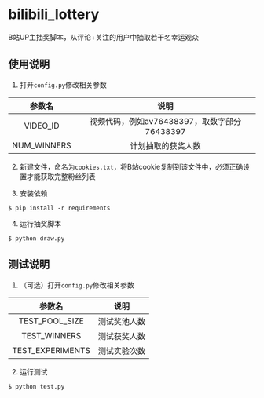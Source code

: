# bilibili_lottery

B站UP主抽奖脚本，从评论+关注的用户中抽取若干名幸运观众

## 使用说明

1. 打开`config.py`修改相关参数

|参数名|说明|
|:-:|:-:|
|VIDEO_ID|视频代码，例如av76438397，取数字部分76438397|
|NUM_WINNERS|计划抽取的获奖人数|

2. 新建文件，命名为`cookies.txt`，将B站cookie复制到该文件中，必须正确设置才能获取完整粉丝列表

3. 安装依赖

`$ pip install -r requirements`

4. 运行抽奖脚本

`$ python draw.py`

## 测试说明

1. （可选）打开`config.py`修改相关参数

|参数名|说明|
|:-:|:-:|
|TEST_POOL_SIZE|测试奖池人数|
|TEST_WINNERS|测试获奖人数|
|TEST_EXPERIMENTS|测试实验次数|

2. 运行测试

`$ python test.py`
